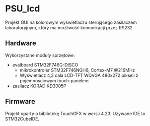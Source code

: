 # PSU_lcd

Projekt GUI na kolorowym wyświetlaczu sterującego zasilaczem laboratoryjnym, który ma możliwość komunikacji przez RS232.

## Hardware

Wykorzystane moduły sprzętowe:
- evalboard STM32F746G-DISCO
  - mikrokontroler STM32F746NGH6, Cortex-M7 @216MHz
  - Wyświetlacz 4,3 cala LCD-TFT WQVGA 480x272 pikseli z pojemnościowym touch-panelem
- zasilacz KORAD KD3005P

## Firmware

Projekt oparty o bibliotekę TouchGFX w wersji 4.23.
Używane IDE to STM32CubeIDE.
